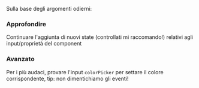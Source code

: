 Sulla base degli argomenti odierni:

### Approfondire

Continuare l'aggiunta di nuovi state (controllati mi raccomando!) relativi agli input/proprietà del component <Particles>

### Avanzato

Per i più audaci, provare l'input `colorPicker` per settare il colore corrispondente, tip: non dimentichiamo gli eventi!
